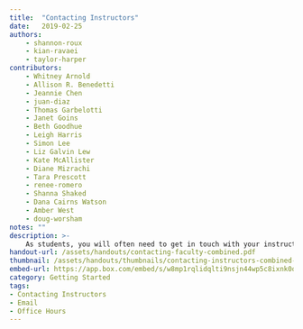 ```yaml
---
title:  "Contacting Instructors"
date:   2019-02-25
authors: 
    - shannon-roux
    - kian-ravaei
    - taylor-harper
contributors:
    - Whitney Arnold 
    - Allison R. Benedetti
    - Jeannie Chen
    - juan-diaz 
    - Thomas Garbelotti
    - Janet Goins
    - Beth Goodhue
    - Leigh Harris
    - Simon Lee
    - Liz Galvin Lew
    - Kate McAllister
    - Diane Mizrachi
    - Tara Prescott 
    - renee-romero 
    - Shanna Shaked
    - Dana Cairns Watson
    - Amber West
    - doug-worsham
notes: ""
description: >-
    As students, you will often need to get in touch with your instructors. Whether it is a TA, professor, or faculty advisor, a little bit of etiquette can go a long way to making sure your communication is efficient and effective for everyone involved.
handout-url: /assets/handouts/contacting-faculty-combined.pdf
thumbnail: /assets/handouts/thumbnails/contacting-instructors-combined-tn.png
embed-url: https://app.box.com/embed/s/w8mp1rqlidqlti9nsjn44wp5c8ixnk0q?sortColumn=date&view=list
category: Getting Started
tags:
- Contacting Instructors
- Email
- Office Hours
---
```

